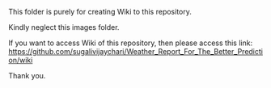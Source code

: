 This folder is purely for creating Wiki to this repository.

Kindly neglect this images folder.

If you want to access Wiki of this repository, then please access this link: https://github.com/sugalivijaychari/Weather_Report_For_The_Better_Prediction/wiki

Thank you.
